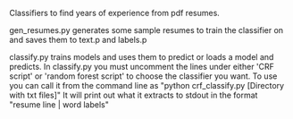 Classifiers to find years of experience from pdf resumes.

gen_resumes.py generates some sample resumes to train the classifier on and saves them to text.p and labels.p

classify.py trains models and uses them to predict or loads a model and predicts.
In classify.py you must uncomment the lines under either 'CRF script' or 'random forest script' to choose the classifier you want.
To use you can call it from the command line as "python crf_classify.py [Directory with txt files]"
It will print out what it extracts to stdout in the format "resume line | word labels"
